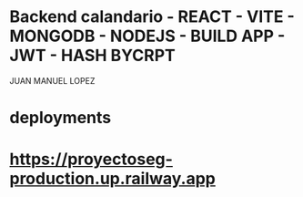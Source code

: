 # Backend calandario - REACT - VITE - MONGODB - NODEJS - BUILD APP - JWT - HASH BYCRPT

JUAN MANUEL LOPEZ
# deployments

# https://proyectoseg-production.up.railway.app